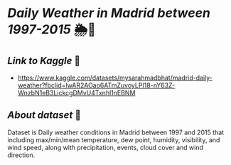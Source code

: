 # *Daily Weather in Madrid between 1997-2015* 🌦️🌈
  
## *Link to Kaggle* 🚀
  - https://www.kaggle.com/datasets/mysarahmadbhat/madrid-daily-weather?fbclid=IwAR2AOao6ATmZuvoyLPI18-nY63Z-WnzbN1eB3LickcgDMvU4Txnhl1nEBNM

## *About dataset* 📑
   Dataset is Daily weather conditions in Madrid between 1997 and 2015 that including max/min/mean temperature, dew point, humidity, visibility, and wind speed, along with precipitation, events, cloud cover and wind direction.

